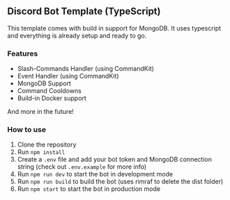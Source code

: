 ## Discord Bot Template (TypeScript)

This template comes with build in support for MongoDB. It uses typescript and everything is already setup and ready to go.

### Features

- Slash-Commands Handler (using CommandKit)
- Event Handler (using CommandKit)
- MongoDB Support
- Command Cooldowns
- Build-in Docker support


And more in the future!

### How to use

1. Clone the repository
2. Run `npm install`
3. Create a `.env` file and add your bot token and MongoDB connection string (check out `.env.example` for more info)
4. Run `npm run dev` to start the bot in development mode
5. Run `npm run build` to build the bot (uses rimraf to delete the dist folder)
6. Run `npm start` to start the bot in production mode